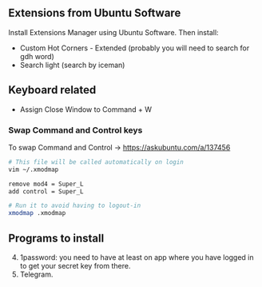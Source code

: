 ## Extensions from Ubuntu Software

Install Extensions Manager using Ubuntu Software. Then install:

- Custom Hot Corners - Extended (probably you will need to search for gdh word)
- Search light (search by iceman)

## Keyboard related

- Assign Close Window to Command + W

### Swap Command and Control keys

To swap Command and Control -> https://askubuntu.com/a/137456

~~~bash
# This file will be called automatically on login
vim ~/.xmodmap

remove mod4 = Super_L
add control = Super_L

# Run it to avoid having to logout-in
xmodmap .xmodmap
~~~

## Programs to install

4. 1password: you need to have at least on app where you have logged in to get your secret key from there.
5. Telegram.
